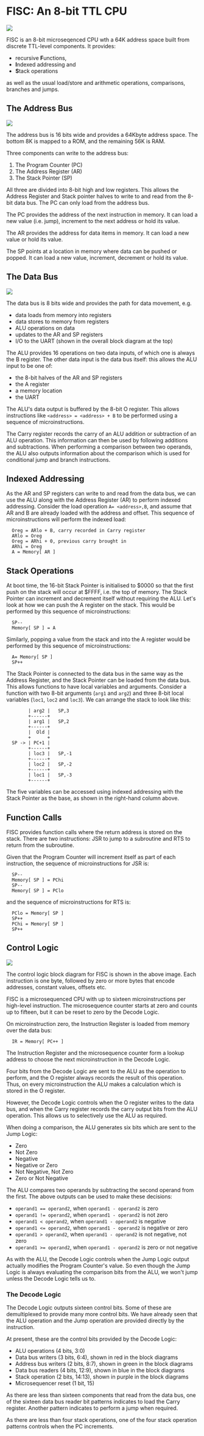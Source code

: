 # FISC: An 8-bit TTL CPU

![](Figs/newcpu.png)

FISC is an 8-bit microseqenced CPU wth a 64K address space built from
discrete TTL-level components. It provides:

 + recursive **F**unctions,
 + **I**ndexed addressing and
 + **S**tack operations

as well as the usual load/store and arithmetic operations, comparisons,
branches and jumps.

## The Address Bus

![](Figs/addrbus.png)

The address bus is 16 bits wide and provides a 64Kbyte address space. The
bottom 8K is mapped to a ROM, and the remaining 56K is RAM.

Three components can write to the address bus:

 1. The Program Counter (PC)
 2. The Address Register (AR)
 3. The Stack Pointer (SP)

All three are divided into 8-bit high and low registers. This allows the
Address Register and Stack pointer halves to write to and read from the
8-bit data bus. The PC can only load from the address bus.

The PC provides the address of the next instruction in memory. It can load
a new value (i.e. jump), increment to the next address or hold its value.

The AR provides the address for data items in memory. It can load a new
value or hold its value.

The SP points at a location in memory where data can be pushed or popped.
It can load a new value, increment, decrement or hold its value.

## The Data Bus

![](Figs/databus.png)

The data bus is 8 bits wide and provides the path for data movement, e.g.

 + data loads from memory into registers
 + data stores to memory from registers
 + ALU operations on data
 + updates to the AR and SP registers
 + I/O to the UART (shown in the overall block diagram at the top)

The ALU provides 16 operations on two data inputs, of which one is always
the B register. The other data input is the data bus itself: this allows
the ALU input to be one of:

 + the 8-bit halves of the AR and SP registers
 + the A register
 + a memory location
 + the UART

The ALU's data output is buffered by the 8-bit O register. This allows
instructions like `<address> = <address> + B` to be performed using a
sequence of microinstructions.

The Carry register records the carry of an ALU addition or subtraction
of an ALU operation. This information can then be used by following
additions and subtractions. When performing a comparison between two operands,
the ALU also outputs information about the comparison which is used for
conditional jump and branch instructions.

## Indexed Addressing

As the AR and SP registers can write to and read from the data bus,
we can use the ALU along with the Address Register (AR) to perform indexed
addressing. Consider the load operation `A= <address>,B`, and assume that
AR and B are already loaded with the address and offset. This sequence of
microinstructions will perform the indexed load:

```
  Oreg = ARlo + B, carry recorded in Carry register
  ARlo = Oreg
  Oreg = ARhi + 0, previous carry brought in
  ARhi = Oreg
  A = Memory[ AR ]
```

## Stack Operations

At boot time, the 16-bit Stack Pointer is initialised to $0000 so
that the first push on the stack will occur at $FFFF, i.e.
the top of memory. The Stack Pointer can increment and decrement itself without
requiring the ALU. Let's look at how we can push the A register on the stack.
This would be performed by this sequence of microinstructions:

```
  SP--
  Memory[ SP ] = A
```

Similarly, popping a value from the stack and into the A register
would be performed by this sequence of microinstructions:

```
  A= Memory[ SP ]
  SP++
```

The Stack Pointer is connected to the data bus in the same way as the
Address Register, and the Stack Pointer can be loaded from the data bus.
This allows functions to have local variables and arguments. Consider
a function with two 8-bit arguments (`arg1` and `arg2`) and three 8-bit
local variables (`loc1`, `loc2` and `loc3`). We can arrange the stack
to look like this:

```
        | arg2 |   SP,3
        +------+
        | arg1 |   SP,2
        +------+
        |  Old |
        +      +
  SP -> | PC+1 |
        +------+
        | loc3 |   SP,-1
        +------+
        | loc2 |   SP,-2
        +------+
        | loc1 |   SP,-3
        +------+
```

The five variables can be accessed using indexed addressing with the Stack
Pointer as the base, as shown in the right-hand column above.

## Function Calls

FISC provides function calls where the return address is stored on the
stack. There are two instructions: JSR to jump to a subroutine and RTS
to return from the subroutine.

Given that the Program Counter will increment itself as part of each
instruction, the sequence of microinstructions for JSR is:

```
  SP--
  Memory[ SP ] = PChi
  SP--
  Memory[ SP ] = PClo
```

and the sequence of microinstructions for RTS is:

```
  PClo = Memory[ SP ]
  SP++
  PChi = Memory[ SP ]
  SP++
```

## Control Logic

![](Figs/control.png)

The control logic block diagram for FISC is shown in the above image.
Each instruction is one byte, followed by zero or more bytes that
encode addresses, constant values, offsets etc.

FISC is a microsequenced CPU with up to sixteen microinstructions per
high-level instruction. The microsequence counter starts at zero and
counts up to fifteen, but it can be reset to zero by the Decode Logic.

On microinstruction zero, the Instruction Register is loaded from memory
over the data bus:

```
  IR = Memory[ PC++ ]
```

The Instruction Register and the microsequence counter form a lookup
address to choose the next microinstruction in the Decode Logic.

Four bits from the Decode Logic are sent to the ALU as the
operation to perform, and the O register always records the result of
this operation. Thus, on every microinstruction the ALU makes a calculation
which is stored in the O register.

However, the Decode Logic controls when the O register writes to the data
bus, and when the Carry register records the carry output bits from the ALU
operation. This allows us to selectively use the ALU as required.

When doing a comparison, the ALU generates six bits which are sent to the
Jump Logic:

 + Zero
 + Not Zero
 + Negative
 + Negative or Zero
 + Not Negative, Not Zero
 + Zero or Not Negative

The ALU compares two operands by subtracting the second operand from the
first. The above outputs can be used to make these decisions:

 + `operand1 == operand2`, when `operand1 - operand2` is zero
 + `operand1 != operand2`, when `operand1 - operand2` is not zero
 + `operand1 < operand2`, when `operand1 - operand2` is negative
 + `operand1 <= operand2`, when `operand1 - operand2` is negative or zero
 + `operand1 > operand2`, when `operand1 - operand2` is not negative, not zero
 + `operand1 >= operand2`, when `operand1 - operand2` is zero or not negative

As with the ALU, the Decode Logic controls when the Jump Logic output
actually modifies the Program Counter's value. So even though the Jump
Logic is always evaluating the comparison bits from the ALU, we
won't jump unless the Decode Logic tells us to.

### The Decode Logic

The Decode Logic outputs sixteen control bits. Some of these are demultiplexed
to provide many more control bits. We have already seen that the ALU operation
and the Jump operation are provided directly by the instruction.

At present, these are the control bits provided by the Decode Logic:

 + ALU operations (4 bits, 3:0)
 + Data bus writers (3 bits, 6:4), shown in red in the block diagrams
 + Address bus writers (2 bits, 8:7), shown in green in the block diagrams
 + Data bus readers (4 bits, 12:9), shown in blue in the block diagrams
 + Stack operation (2 bits, 14:13), shown in purple in the block diagrams
 + Microsequencer reset (1 bit, 15)

As there are less than sixteen components that read from the data bus,
one of the sixteen data bus reader bit patterns indicates to load the
Carry register. Another pattern indicates to perform a jump when required.

As there are less than four stack operations, one of the four stack operation
patterns controls when the PC increments.

